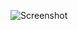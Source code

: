 ![Screenshot](https://raw.githubusercontent.com/Cryakl/Ultimate-RAT-Collection/refs/heads/main/DarkComet/DarkComet-RAT%20v5.2/Screenshot.png)
